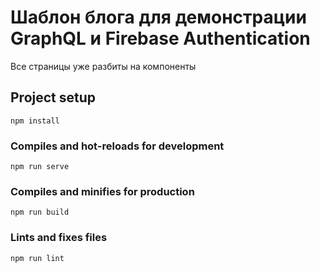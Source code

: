# Шаблон блога для демонстрации GraphQL и Firebase Authentication
Все страницы уже разбиты на компоненты

## Project setup
```
npm install
```

### Compiles and hot-reloads for development
```
npm run serve
```

### Compiles and minifies for production
```
npm run build
```

### Lints and fixes files
```
npm run lint
```
